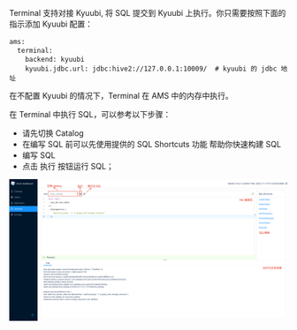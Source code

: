 
Terminal 支持对接 Kyuubi, 将 SQL 提交到 Kyuubi 上执行。你只需要按照下面的指示添加 Kyuubi 配置：
```shell
ams:
  terminal:
    backend: kyuubi
    kyuubi.jdbc.url: jdbc:hive2://127.0.0.1:10009/  # kyuubi 的 jdbc 地址
```
在不配置 Kyuubi 的情况下，Terminal 在 AMS 中的内存中执行。

在 Terminal 中执行 SQL，可以参考以下步骤：

- 请先切换 Catalog
- 在编写 SQL 前可以先使用提供的 SQL Shortcuts 功能 帮助你快速构建 SQL
- 编写 SQL
- 点击 执行 按钮运行 SQL；

![terminal](../images/admin/terminal_introduce.png)
